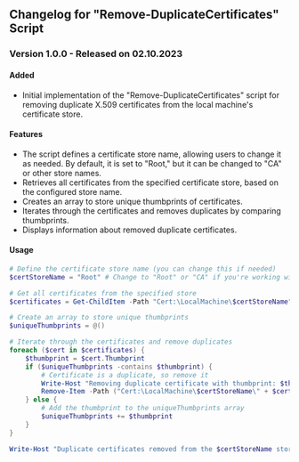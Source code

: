 ## Changelog for "Remove-DuplicateCertificates" Script

### Version 1.0.0 - Released on 02.10.2023

#### Added
- Initial implementation of the "Remove-DuplicateCertificates" script for removing duplicate X.509 certificates from the local machine's certificate store.

#### Features
- The script defines a certificate store name, allowing users to change it as needed. By default, it is set to "Root," but it can be changed to "CA" or other store names.
- Retrieves all certificates from the specified certificate store, based on the configured store name.
- Creates an array to store unique thumbprints of certificates.
- Iterates through the certificates and removes duplicates by comparing thumbprints.
- Displays information about removed duplicate certificates.

#### Usage
```powershell
# Define the certificate store name (you can change this if needed)
$certStoreName = "Root" # Change to "Root" or "CA" if you're working with those stores

# Get all certificates from the specified store
$certificates = Get-ChildItem -Path "Cert:\LocalMachine\$certStoreName" | Where-Object { $_.GetType().Name -eq "X509Certificate2" }

# Create an array to store unique thumbprints
$uniqueThumbprints = @()

# Iterate through the certificates and remove duplicates
foreach ($cert in $certificates) {
    $thumbprint = $cert.Thumbprint
    if ($uniqueThumbprints -contains $thumbprint) {
        # Certificate is a duplicate, so remove it
        Write-Host "Removing duplicate certificate with thumbprint: $thumbprint"
        Remove-Item -Path ("Cert:\LocalMachine\$certStoreName\" + $cert.Thumbprint) -Force
    } else {
        # Add the thumbprint to the uniqueThumbprints array
        $uniqueThumbprints += $thumbprint
    }
}

Write-Host "Duplicate certificates removed from the $certStoreName store."